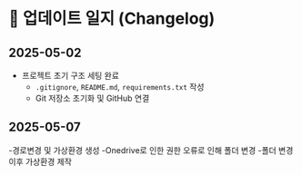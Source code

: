 # 📘 업데이트 일지 (Changelog)

## 2025-05-02
- 프로젝트 초기 구조 세팅 완료
  - `.gitignore`, `README.md`, `requirements.txt` 작성
  - Git 저장소 초기화 및 GitHub 연결
## 2025-05-07
-경로변경 및 가상환경 생성
  -Onedrive로 인한 권한 오류로 인해 폴더 변경
  -폴더 변경이후 가상환경 제작
  